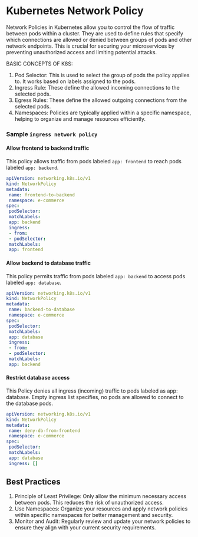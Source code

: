 # Kubernetes Network Policy
Network Policies in Kubernetes allow you to control the flow of traffic between pods within a cluster. They are used to define rules that specify which connections are allowed or denied between groups of pods and other network endpoints. This is crucial for securing your microservices by preventing unauthorized access and limiting potential attacks.

BASIC CONCEPTS OF K8S: 
1. Pod Selector: This is used to select the group of pods the policy applies to. It works based on labels assigned to the pods.
2. Ingress Rule: These define the allowed incoming connections to the selected pods.
3. Egress Rules: These define the allowed outgoing connections from the selected pods.
4. Namespaces: Policies are typically applied within a specific namespace, helping to organize and manage resources efficiently.

### Sample `ingress network policy`

#### Allow frontend to backend traffic
This policy allows traffic from pods labeled `app: frontend` to reach pods labeled `app: backend`.

```yaml
apiVersion: networking.k8s.io/v1
kind: NetworkPolicy
metadata:
 name: frontend-to-backend
 namespace: e-commerce
spec:
 podSelector:
 matchLabels:
 app: backend
 ingress:
 - from:
 - podSelector:
 matchLabels:
 app: frontend
```

#### Allow backend to database traffic
This policy permits traffic from pods labeled `app: backend` to access pods labeled `app: database`.

```yaml
apiVersion: networking.k8s.io/v1
kind: NetworkPolicy
metadata:
 name: backend-to-database
 namespace: e-commerce
spec:
 podSelector:
 matchLabels:
 app: database
 ingress:
 - from:
 - podSelector:
 matchLabels:
 app: backend
```

#### Restrict database access
This Policy denies all ingress (incoming) traffic to pods labeled as app: database. Empty ingress list specifies, no pods are allowed to connect to the database pods.

```yaml
apiVersion: networking.k8s.io/v1
kind: NetworkPolicy
metadata:
 name: deny-db-from-frontend
 namespace: e-commerce
spec:
 podSelector:
 matchLabels:
 app: database
 ingress: []
```
## Best Practices
1. Principle of Least Privilege: Only allow the minimum necessary access between pods. This reduces the risk of unauthorized access.
2. Use Namespaces: Organize your resources and apply network policies within specific namespaces for better management and security.
3. Monitor and Audit: Regularly review and update your network policies to ensure they align with your current security requirements.
